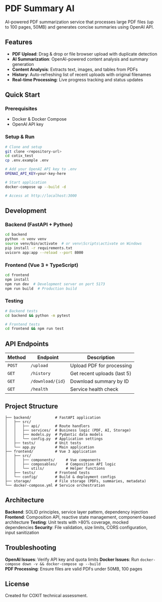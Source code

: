 # PDF Summary AI

AI-powered PDF summarization service that processes large PDF files (up to 100 pages, 50MB) and generates concise summaries using OpenAI API.

## Features

- **PDF Upload**: Drag & drop or file browser upload with duplicate detection
- **AI Summarization**: OpenAI-powered content analysis and summary generation
- **Content Analysis**: Extracts text, images, and tables from PDFs
- **History**: Auto-refreshing list of recent uploads with original filenames
- **Real-time Processing**: Live progress tracking and status updates

## Quick Start

### Prerequisites

- Docker & Docker Compose
- OpenAI API key

### Setup & Run

```bash
# Clone and setup
git clone <repository-url>
cd cotix_test
cp .env.example .env

# Add your OpenAI API key to .env
OPENAI_API_KEY=your-key-here

# Start application
docker-compose up --build -d

# Access at http://localhost:3000
```

## Development

### Backend (FastAPI + Python)

```bash
cd backend
python -m venv venv
source venv/bin/activate  # or venv\Scripts\activate on Windows
pip install -r requirements.txt
uvicorn app:app --reload --port 8000
```

### Frontend (Vue 3 + TypeScript)

```bash
cd frontend
npm install
npm run dev  # Development server on port 5173
npm run build  # Production build
```

### Testing

```bash
# Backend tests
cd backend && python -m pytest

# Frontend tests
cd frontend && npm run test
```

## API Endpoints

| Method | Endpoint         | Description                 |
| ------ | ---------------- | --------------------------- |
| `POST` | `/upload`        | Upload PDF for processing   |
| `GET`  | `/history`       | Get recent uploads (last 5) |
| `GET`  | `/download/{id}` | Download summary by ID      |
| `GET`  | `/health`        | Service health check        |

## Project Structure

```
├── backend/           # FastAPI application
│   ├── src/
│   │   ├── api/       # Route handlers
│   │   ├── services/  # Business logic (PDF, AI, Storage)
│   │   ├── models.py  # Pydantic data models
│   │   └── config.py  # Application settings
│   ├── tests/         # Unit tests
│   └── app.py         # Main application
├── frontend/          # Vue 3 application
│   ├── src/
│   │   ├── components/     # Vue components
│   │   ├── composables/    # Composition API logic
│   │   └── utils/          # Helper functions
│   ├── tests/         # Frontend tests
│   └── config/        # Build & deployment configs
├── storage/           # File storage (PDFs, summaries, metadata)
└── docker-compose.yml # Service orchestration
```

## Architecture

**Backend**: SOLID principles, service layer pattern, dependency injection
**Frontend**: Composition API, reactive state management, component-based architecture
**Testing**: Unit tests with >80% coverage, mocked dependencies
**Security**: File validation, size limits, CORS configuration, input sanitization

## Troubleshooting

**OpenAI Issues**: Verify API key and quota limits
**Docker Issues**: Run `docker-compose down -v && docker-compose up --build`  
**PDF Processing**: Ensure files are valid PDFs under 50MB, 100 pages

## License

Created for COXIT technical assessment.
